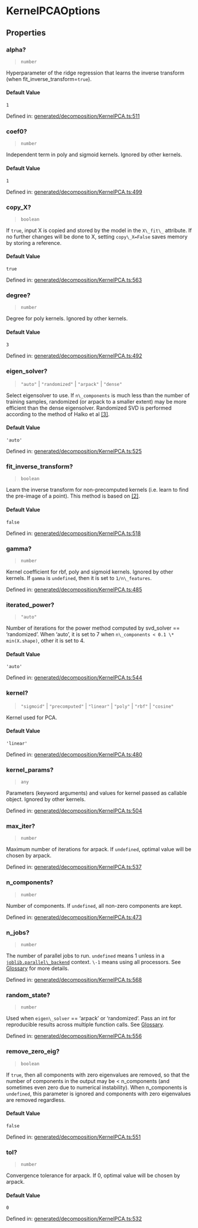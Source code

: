 # KernelPCAOptions

## Properties

### alpha?

> `number`

Hyperparameter of the ridge regression that learns the inverse transform (when fit\_inverse\_transform=`true`).

#### Default Value

`1`

Defined in:  [generated/decomposition/KernelPCA.ts:511](https://github.com/transitive-bullshit/scikit-learn-ts/blob/122b3c0/packages/sklearn/src/generated/decomposition/KernelPCA.ts#L511)

### coef0?

> `number`

Independent term in poly and sigmoid kernels. Ignored by other kernels.

#### Default Value

`1`

Defined in:  [generated/decomposition/KernelPCA.ts:499](https://github.com/transitive-bullshit/scikit-learn-ts/blob/122b3c0/packages/sklearn/src/generated/decomposition/KernelPCA.ts#L499)

### copy\_X?

> `boolean`

If `true`, input X is copied and stored by the model in the `X\_fit\_` attribute. If no further changes will be done to X, setting `copy\_X=False` saves memory by storing a reference.

#### Default Value

`true`

Defined in:  [generated/decomposition/KernelPCA.ts:563](https://github.com/transitive-bullshit/scikit-learn-ts/blob/122b3c0/packages/sklearn/src/generated/decomposition/KernelPCA.ts#L563)

### degree?

> `number`

Degree for poly kernels. Ignored by other kernels.

#### Default Value

`3`

Defined in:  [generated/decomposition/KernelPCA.ts:492](https://github.com/transitive-bullshit/scikit-learn-ts/blob/122b3c0/packages/sklearn/src/generated/decomposition/KernelPCA.ts#L492)

### eigen\_solver?

> `"auto"` \| `"randomized"` \| `"arpack"` \| `"dense"`

Select eigensolver to use. If `n\_components` is much less than the number of training samples, randomized (or arpack to a smaller extent) may be more efficient than the dense eigensolver. Randomized SVD is performed according to the method of Halko et al [\[3\]](#r396fc7d924b8-3).

#### Default Value

`'auto'`

Defined in:  [generated/decomposition/KernelPCA.ts:525](https://github.com/transitive-bullshit/scikit-learn-ts/blob/122b3c0/packages/sklearn/src/generated/decomposition/KernelPCA.ts#L525)

### fit\_inverse\_transform?

> `boolean`

Learn the inverse transform for non-precomputed kernels (i.e. learn to find the pre-image of a point). This method is based on [\[2\]](#r396fc7d924b8-2).

#### Default Value

`false`

Defined in:  [generated/decomposition/KernelPCA.ts:518](https://github.com/transitive-bullshit/scikit-learn-ts/blob/122b3c0/packages/sklearn/src/generated/decomposition/KernelPCA.ts#L518)

### gamma?

> `number`

Kernel coefficient for rbf, poly and sigmoid kernels. Ignored by other kernels. If `gamma` is `undefined`, then it is set to `1/n\_features`.

Defined in:  [generated/decomposition/KernelPCA.ts:485](https://github.com/transitive-bullshit/scikit-learn-ts/blob/122b3c0/packages/sklearn/src/generated/decomposition/KernelPCA.ts#L485)

### iterated\_power?

> `"auto"`

Number of iterations for the power method computed by svd\_solver == ‘randomized’. When ‘auto’, it is set to 7 when `n\_components < 0.1 \* min(X.shape)`, other it is set to 4.

#### Default Value

`'auto'`

Defined in:  [generated/decomposition/KernelPCA.ts:544](https://github.com/transitive-bullshit/scikit-learn-ts/blob/122b3c0/packages/sklearn/src/generated/decomposition/KernelPCA.ts#L544)

### kernel?

> `"sigmoid"` \| `"precomputed"` \| `"linear"` \| `"poly"` \| `"rbf"` \| `"cosine"`

Kernel used for PCA.

#### Default Value

`'linear'`

Defined in:  [generated/decomposition/KernelPCA.ts:480](https://github.com/transitive-bullshit/scikit-learn-ts/blob/122b3c0/packages/sklearn/src/generated/decomposition/KernelPCA.ts#L480)

### kernel\_params?

> `any`

Parameters (keyword arguments) and values for kernel passed as callable object. Ignored by other kernels.

Defined in:  [generated/decomposition/KernelPCA.ts:504](https://github.com/transitive-bullshit/scikit-learn-ts/blob/122b3c0/packages/sklearn/src/generated/decomposition/KernelPCA.ts#L504)

### max\_iter?

> `number`

Maximum number of iterations for arpack. If `undefined`, optimal value will be chosen by arpack.

Defined in:  [generated/decomposition/KernelPCA.ts:537](https://github.com/transitive-bullshit/scikit-learn-ts/blob/122b3c0/packages/sklearn/src/generated/decomposition/KernelPCA.ts#L537)

### n\_components?

> `number`

Number of components. If `undefined`, all non-zero components are kept.

Defined in:  [generated/decomposition/KernelPCA.ts:473](https://github.com/transitive-bullshit/scikit-learn-ts/blob/122b3c0/packages/sklearn/src/generated/decomposition/KernelPCA.ts#L473)

### n\_jobs?

> `number`

The number of parallel jobs to run. `undefined` means 1 unless in a [`joblib.parallel\_backend`](https://joblib.readthedocs.io/en/latest/parallel.html#joblib.parallel_backend "(in joblib v1.3.0.dev0)") context. `\-1` means using all processors. See [Glossary](../../glossary.html#term-n_jobs) for more details.

Defined in:  [generated/decomposition/KernelPCA.ts:568](https://github.com/transitive-bullshit/scikit-learn-ts/blob/122b3c0/packages/sklearn/src/generated/decomposition/KernelPCA.ts#L568)

### random\_state?

> `number`

Used when `eigen\_solver` == ‘arpack’ or ‘randomized’. Pass an int for reproducible results across multiple function calls. See [Glossary](../../glossary.html#term-random_state).

Defined in:  [generated/decomposition/KernelPCA.ts:556](https://github.com/transitive-bullshit/scikit-learn-ts/blob/122b3c0/packages/sklearn/src/generated/decomposition/KernelPCA.ts#L556)

### remove\_zero\_eig?

> `boolean`

If `true`, then all components with zero eigenvalues are removed, so that the number of components in the output may be < n\_components (and sometimes even zero due to numerical instability). When n\_components is `undefined`, this parameter is ignored and components with zero eigenvalues are removed regardless.

#### Default Value

`false`

Defined in:  [generated/decomposition/KernelPCA.ts:551](https://github.com/transitive-bullshit/scikit-learn-ts/blob/122b3c0/packages/sklearn/src/generated/decomposition/KernelPCA.ts#L551)

### tol?

> `number`

Convergence tolerance for arpack. If 0, optimal value will be chosen by arpack.

#### Default Value

`0`

Defined in:  [generated/decomposition/KernelPCA.ts:532](https://github.com/transitive-bullshit/scikit-learn-ts/blob/122b3c0/packages/sklearn/src/generated/decomposition/KernelPCA.ts#L532)
